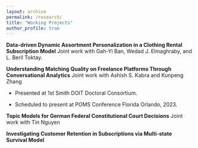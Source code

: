 ```yaml
---
layout: archive
permalink: /research/
title: "Working Projects"
author_profile: true
---
```


**Data-driven Dynamic Assortment Personalization in a Clothing Rental Subscription Model** Joint work with Gah-Yi Ban, Wedad J. Elmaghraby, and L. Beril Toktay.

**Understanding Matching Quality on Freelance Platforms Through Conversational Analytics** Joint work with Ashish S. Kabra and Kunpeng Zhang

 * Presented at 1st Smith DOIT Doctoral Consortium.

 * Scheduled to present at POMS Conference Florida Orlando, 2023. 

**Topic Models for German Federal Constitutional Court Decisions** Joint work with Tin Nguyen 

**Investigating Customer Retention in Subscriptions via Multi-state Survival Model**